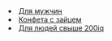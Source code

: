 <!DOCTYPE html>
<html lang="en">
<head>
    <meta charset="UTF-8">
    <title>recipes</title>
</head>
<body>
    <u>
        <li><a href="https://povar.ru/recipes/yaichnica_obychnaya-53132.html">Для мужчин</a></li>
        <li><a href="https://povar.ru/recipes/vesennii_ledenec-37373.html">Конфета с зайцем</a></li>
        <li><a href="https://cs4.pikabu.ru/post_img/2015/09/22/8/1442925493_9a80594708.jpg">Для людей свыше 200iq</a></li>
    </u>
</body>
</html>
